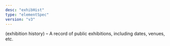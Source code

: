 ```yaml
---
desc: "exhibHist"
type: "elementSpec"
version: "v3"
---
```


(exhibition history) – A record of public exhibitions, including dates, venues,
etc.